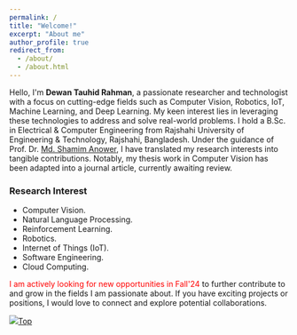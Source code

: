 ```yaml
---
permalink: /
title: "Welcome!"
excerpt: "About me"
author_profile: true
redirect_from: 
  - /about/
  - /about.html
---
```


Hello, I'm **Dewan Tauhid Rahman**, a passionate researcher and technologist with a focus on cutting-edge fields such as Computer Vision, Robotics, IoT, Machine Learning, and Deep Learning. My keen interest lies in leveraging these technologies to address and solve real-world problems. I hold a B.Sc. in Electrical & Computer Engineering from Rajshahi University of Engineering & Technology, Rajshahi, Bangladesh. Under the guidance of Prof. Dr. [Md. Shamim Anower](https://www.ruet.ac.bd/Professor%20Dr.%20Md.%20Shamim%20Anower "Academic profile"), I have translated my research interests into tangible contributions. Notably, my thesis work in Computer Vision has been adapted into a journal article, currently awaiting review.

### Research Interest
- Computer Vision.
- Natural Language Processing.
- Reinforcement Learning.
- Robotics.
- Internet of Things (IoT).
- Software Engineering.
- Cloud Computing.

<span style="color:Red"> I am actively looking for new opportunities in Fall'24</span> to further contribute to and grow in the fields I am passionate about. If you have exciting projects or positions, I would love to connect and explore potential collaborations. 

<script type="text/javascript" id="clustrmaps" src="//clustrmaps.com/map_v2.js?d=7PVYQFYbTD-xHPGO7FMJuAIJUcJG0X1EG_Bpg1SlkhE&cl=ffffff&w=a"></script>

[<img src="https://img.icons8.com/emoji/24/000000/up-arrow-emoji.png"/>](https://tauhiddewan.github.io/#)[Top](https://tauhiddewan.github.io/#)